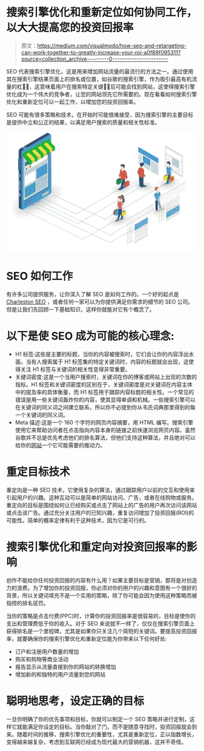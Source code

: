 # 搜索引擎优化和重新定位如何协同工作，以大大提高您的投资回报率

> 原文：<https://medium.com/visualmodo/how-seo-and-retargeting-can-work-together-to-greatly-increase-your-roi-a0f89f095311?source=collection_archive---------0----------------------->

SEO 代表搜索引擎优化，这是用来增加网站流量的最流行的方法之一。通过使用其在搜索引擎结果页面上的排名或位置，如谷歌的搜索引擎，作为吸引最高有机流量的杠杆̶，这意味着用户在搜索特定关键字̶后可能会找到网站，这使得搜索引擎优化成为一个伟大的竞争者，让您的网站领先它所需要的。现在看看如何搜索引擎优化和重新定位可以一起工作，以增加您的投资回报率。

SEO 可能有很多策略和技术，在开始时可能很难接受，因为搜索引擎的主要目标是提供中立和公正的结果，以满足用户搜索的质量和相关性标准。

![](img/6a9765b5fecc97b331f08cfa195c1737.png)

# SEO 如何工作

有许多公司提供服务，让你深入了解 SEO 是如何工作的。一个好的起点是 [Charleston SEO](https://furtherdesigngroup.com/services/seo) ，或者任何一家可以为你提供满足你需求的细节的 SEO 公司。但是让我们先回顾一下基础知识，这样你就能对它有个概念了。

# 以下是使 SEO 成为可能的核心理念:

*   H1 标签:这些是主要的标题，当你的内容被搜索时，它们会让你的内容浮出水面。当有人搜索属于 H1 标签集的特定关键词时，内容的标题就会出现，这使得关注 H1 标签与关键词的相关性变得非常重要。
*   关键词密度:这是一个当用户搜索时，关键词在你的博客或网站上出现的次数的指标。H1 标签和关键词密度的区别在于，关键词密度是对关键词在内容主体中的提及率的具体衡量，而 H1 标签用于跟踪内容标题的相关性。一个常见的错误是用一些关键词轰炸你的内容，使其显得单调和机械。一些搜索引擎可以在关键词的同义词之间建立联系，所以你不必提到你从韦氏词典那里得到的每一个关键词的同义词。
*   Meta 描述:这是一个 160 个字符的网页内容摘要，用 HTML 编写。搜索引擎使用它来帮助访问者在点击指向内容本身的链接之前快速浏览网页内容。虽然谷歌并不总是优先考虑他们的排名算法，但他们支持这种算法，并且绝对可以给你的[网站](https://visualmodo.com/)一个它可能需要的推动力。

# 重定目标技术

重定向是一种 SEO 技术，它使用复杂的算法，通过跟踪用户以前的交互和使用来引起用户的兴趣。这种互动可以是简单的网站访问、广告，或者在线购物或服务。重定向的目标是围绕如何让已经购买或点击了网站上的广告的用户再次访问该网站或点击该广告。通过充分关注用户的已知兴趣，重复访问增加了投资回报(ROI)的可能性。简单的概率定律有利于这种技术，因为它是可行的。

# 搜索引擎优化和重定向对投资回报率的影响

创作不能给你任何投资回报的内容有什么用？如果主要目标是营销，那将是对创造力的浪费。为了增加你的投资回报，你必须对你的用户的兴趣和意图有一个很好的背景，所以关键词填充不是一个实用的策略，除了你可能会因为使用这种策略而被指控的排名惩罚。

当你的策略是点击付费(PPC)时，计算你的投资回报率是很容易的，目标是使你的支出和管理费低于你的收入。对于 SEO 来说就不一样了，仅仅在搜索引擎页面上获得排名是一个里程碑，尤其是如果你只关注几个简短的关键词。要提高投资回报率，就要确保你的搜索引擎优化和重新定位能为你带来以下任何好处:

*   订户和注册用户数量的增加
*   购买和购物等商业活动
*   报告显示从流量直接到你的网站的转换增加
*   增加新的和独特的用户流量到您的网站

# 聪明地思考，设定正确的目标

一旦你明确了你的优先事项和目标，你就可以制定一个 SEO 策略并进行定制，这样它就能满足你设定的目标。当你敲对了门，而不是随意寻找时，投资回报就会到来。随着时间的推移，搜索引擎优化的重要性，尤其是重新定位，正以指数增长，变得越来越复杂，考虑到互联网已经成为现代最大的营销机器，这并不奇怪。